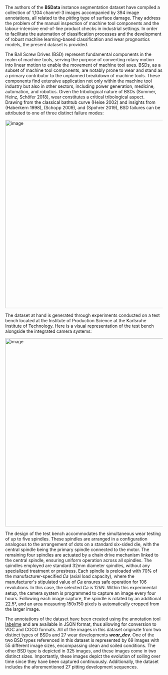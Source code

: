The authors of the **BSData** instance segmentation dataset have compiled a collection of 1,104 channel-3 images accompanied by 394 image annotations, all related to the *pitting* type of surface damage. They address the problem of the manual inspection of machine tool components and the labour-intensive end-of-line product checks in industrial settings. In order to facilitate the automation of classification processes and the development of robust machine learning-based classification and wear prognostics models, the present dataset is provided.

The Ball Screw Drives (BSD) represent fundamental components in the realm of machine tools, serving the purpose of converting rotary motion into linear motion to enable the movement of machine tool axes. BSDs, as a subset of machine tool components, are notably prone to wear and stand as a primary contributor to the unplanned breakdown of machine tools. These components find extensive application not only within the machine tool industry but also in other sectors, including power generation, medicine, automation, and robotics. Given the tribological nature of BSDs (Sommer, Heinz, Schöfer 2018), wear constitutes a critical tribological aspect. Drawing from the classical bathtub curve (Heise 2002) and insights from (Haberkern 1998), (Schopp 2009), and (Spohrer 2019), BSD failures can be attributed to one of three distinct failure modes:

<img src="https://github.com/supervisely/dataset-tools/assets/78355358/27aa50f4-d283-4b45-9064-5fdc6fd7a739" alt="image" width="600">

The dataset at hand is generated through experiments conducted on a test bench located at the Institute of Production Science at the Karlsruhe Institute of Technology. Here is a visual representation of the test bench alongside the integrated camera systems:

<img src="https://github.com/supervisely/dataset-tools/assets/78355358/c3a88538-cc0e-41f0-9b19-04156231dc66" alt="image" width="600">

The design of the test bench accommodates the simultaneous wear testing of up to five spindles. These spindles are arranged in a configuration analogous to the arrangement of dots on a standard six-sided die, with the central spindle being the primary spindle connected to the motor. The remaining four spindles are actuated by a chain drive mechanism linked to the central spindle, ensuring uniform operation across all spindles. The spindles employed are standard 32mm diameter spindles, without any specialized treatment or prestress. Each spindle is preloaded with 70% of the manufacturer-specified 𝐶𝑎 (axial load capacity), where the manufacturer's stipulated value of 𝐶𝑎 ensures safe operation for 106 revolutions. In this case, the selected 𝐶𝑎 is 12kN. Within this experimental setup, the camera system is programmed to capture an image every four hours. Following each image capture, the spindle is rotated by an additional 22.5°, and an area measuring 150x150 pixels is automatically cropped from the larger image.

The annotations of the dataset have been created using the annotation tool [labelme](https://github.com/wkentaro/labelme) and are available in JSON format, thus allowing for conversion to VOC and COCO formats. All of the images in this dataset originate from two distinct types of BSDs and 27 wear developments ***wear_dev***. One of the two BSD types referenced in this dataset is represented by 69 images with 55 different image sizes, encompassing clean and soiled conditions. The other BSD type is depicted in 325 images, and these images come in two distinct sizes. Importantly, these images depict the evolution of soiling over time since they have been captured continuously. Additionally, the dataset includes the aforementioned 27 pitting development sequences.
